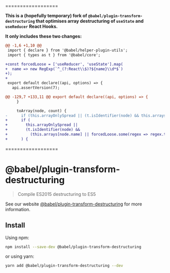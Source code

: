==================

**This is a (hopefully temporary) fork of `@babel/plugin-transform-destructuring` that optimises array destructuring of `useState` and `useReducer` React Hooks.**

**It only includes these two changes:**

```diff
@@ -1,6 +1,10 @@
 import { declare } from '@babel/helper-plugin-utils';
 import { types as t } from '@babel/core';

+const forcedLoose = ['useReducer', 'useState'].map(
+  name => new RegExp(`^_(?:React\\$)?${name}\\d*$`)
+);
+
 export default declare((api, options) => {
   api.assertVersion(7);
```

```diff
@@ -129,7 +133,11 @@ export default declare((api, options) => {
     }

     toArray(node, count) {
-      if (this.arrayOnlySpread || (t.isIdentifier(node) && this.arrays[node.name])) {
+      if (
+        this.arrayOnlySpread ||
+        (t.isIdentifier(node) &&
+          (this.arrays[node.name] || forcedLoose.some(regex => regex.test(node.name))))
+      ) {
```

==================

# @babel/plugin-transform-destructuring

> Compile ES2015 destructuring to ES5

See our website [@babel/plugin-transform-destructuring](https://babeljs.io/docs/en/next/babel-plugin-transform-destructuring.html) for more information.

## Install

Using npm:

```sh
npm install --save-dev @babel/plugin-transform-destructuring
```

or using yarn:

```sh
yarn add @babel/plugin-transform-destructuring --dev
```
